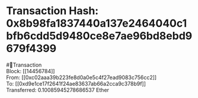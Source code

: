 
Transaction Hash: 0x8b98fa1837440a137e2464040c1bfb6cdd5d9480ce8e7ae96bd8ebd9679f4399
====================================================================================
  
#💸Transaction  
Block: [[14456784]]  
From: [[0xc02aaa39b223fe8d0a0e5c4f27ead9083c756cc2]]  
To: [[0xd9e1ce17f2641f24ae83637ab66a2cca9c378b9f]]  
Transferred: 0.10085945278686537 Ether
